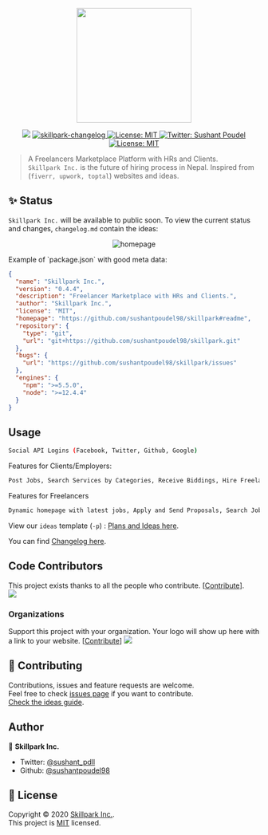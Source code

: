 <p align="center">
<img width="230" src="https://github.com/sushantpoudel98/skillpark/blob/master/public/images/logo/biglogo.png">
</p>
<p align="center">
  <img src="https://img.shields.io/badge/version-0.4.4-blue" />
  
  <a href="https://github.com/sushantpoudel98/skillpark/blob/master/changelog.md">
    <img src="https://img.shields.io/badge/changelog-skillpark-brightgreen" alt="skillpark-changelog">
  </a>

  <a href="https://github.com/sushantpoudel98/skillpark/blob/master/planning-ideas.md">
    <img alt="License: MIT" src="https://img.shields.io/badge/plans-ideas-blue" target="_blank" />
  </a>

  <a href="https://twitter.com/sushant_pdll">
    <img alt="Twitter: Sushant Poudel" src="https://img.shields.io/twitter/follow/sushant_pdll?label=Sushant%20Poudel&style=social" target="_blank" />
  </a>
  
  <a href="https://github.com/sushantpoudel98/skillpark/blob/master/LICENSE">
    <img alt="License: MIT" src="https://img.shields.io/badge/license-MIT-yellow.svg" target="_blank" />
  </a>
</p>

> A Freelancers Marketplace Platform with HRs and Clients.<br /> `Skillpark Inc.` is the future of hiring process in Nepal. Inspired from (`fiverr, upwork, toptal`) websites and ideas.

## ✨ Status

`Skillpark Inc.` will be available to public soon. To view the current status and changes, `changelog.md` contain the ideas:

<p align="center">
  <img align="center" src="https://github.com/sushantpoudel98/skillpark/blob/master/public/markdown/homepage.png" alt="homepage"/>
</p>
Example of `package.json` with good meta data:

```json
{
  "name": "Skillpark Inc.",
  "version": "0.4.4",
  "description": "Freelancer Marketplace with HRs and Clients.",
  "author": "Skillpark Inc.",
  "license": "MIT",
  "homepage": "https://github.com/sushantpoudel98/skillpark#readme",
  "repository": {
    "type": "git",
    "url": "git+https://github.com/sushantpoudel98/skillpark.git"
  },
  "bugs": {
    "url": "https://github.com/sushantpoudel98/skillpark/issues"
  },
  "engines": {
    "npm": ">=5.5.0",
    "node": ">=12.4.4"
  }
}
```

##  Usage

```sh
Social API Logins (Facebook, Twitter, Github, Google)
```
Features for Clients/Employers:

```sh
Post Jobs, Search Services by Categories, Receive Biddings, Hire Freelancer, Contact.
```
Features for Freelancers

```sh
Dynamic homepage with latest jobs, Apply and Send Proposals, Search Jobs, Contact.
```

View our `ideas` template (`-p`) : [Plans and Ideas here](https://github.com/sushantpoudel98/skillpark/blob/master/planning-ideas.md).

You can find [Changelog here](https://github.com/sushantpoudel98/skillpark/blob/master/changelog.md).

## Code Contributors

This project exists thanks to all the people who contribute. [[Contribute](CONTRIBUTING.md)].
<a href="https://github.com/sushantpoudel98/skillpark/graphs/contributors"><br><img src="https://img.shields.io/badge/contributors-3-blue" /></a>

### Organizations

Support this project with your organization. Your logo will show up here with a link to your website. [[Contribute](https://opencollective.com/skillpark/contribute)]
<a href="https://opencollective.com/skillpark/organization/0/website"><img src="https://opencollective.com/readme-md-generator/organization/0/avatar.svg"></a>


## 🤝 Contributing

Contributions, issues and feature requests are welcome.<br />
Feel free to check [issues page](https://github.com/sushantpoudel98/skillpark/issues) if you want to contribute.<br />
[Check the ideas guide](./planning-ideas.md).<br />

## Author

👤 **Skillpark Inc.**

- Twitter: [@sushant_pdll](https://twitter.com/sushant_pdll)
- Github: [@sushantpoudel98](https://github.com/sushantpoudel98)


## 📝 License

Copyright © 2020 [Skillpark Inc.](https://github.com/kefranabg).<br />
This project is [MIT](https://github.com/sushantpoudel98/skillpark/blob/master/LICENSE) licensed.

